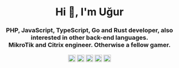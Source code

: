 <h1 align="center">Hi 👋, I'm Uğur</h1>
<h3 align="center">PHP, JavaScript, TypeScript, Go and Rust developer, also interested in other back-end languages.<br/>MikroTik and Citrix engineer. Otherwise a fellow gamer.</h3>
<p align="center">
  <a href="https://linkedin.com/in/ugurpekesen" title="LinkedIn" target="_blank"><img align="center" src="https://cdn.jsdelivr.net/npm/simple-icons@3.0.1/icons/linkedin.svg" alt="ugurpekesen" height="20" width="20" /></a>
  <a href="https://instagram.com/xaron.js" title="Instagram" target="_blank"><img align="center" src="https://cdn.jsdelivr.net/npm/simple-icons@3.0.1/icons/instagram.svg" alt="xaron.js" height="20" width="20" /></a>
  <a href="https://discord.gg/P8uR24" title="Discord Server" target="_blank"><img align="center" src="https://cdn.jsdelivr.net/npm/simple-icons@3.0.1/icons/discord.svg" alt="discord.gg/P8uR24" height="20" width="20" /></a>
  <a href="mailto:me@xaron.us" title="E-mail" target="_blank"><img align="center" src="https://cdn.jsdelivr.net/npm/simple-icons@3.0.1/icons/minutemailer.svg" alt="me@xaron.us" height="20" width="20" /></a>
  <a href="https://dev.to/xaron" title="Dev.to" target="_blank"><img align="center" src="https://cdn.jsdelivr.net/npm/simple-icons@3.0.1/icons/dev-dot-to.svg" alt="xaron" height="20" width="20" /></a>
</p>
